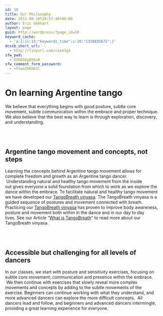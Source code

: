 ```yaml
---
id: 10
title: Our Philosophy
date: 2011-09-16T20:57:40+00:00
author: Eric Gebhart
layout: page
guid: http://wordpress/?page_id=10
keyword_cache:
  - 'a:1:{s:13:"keywords_time";s:10:"1328835675";}'
dcssb_short_url:
  - http://tinyurl.com/casm3g4
sfw_pwd:
  - OZhDS0y656u8
sfw_comment_form_password:
  - nYtwuZVkhDJl
---
```

# On learning Argentine tango

<div>
  We believe that everything begins with good posture, subtle core movement, subtle communication within the embrace and proper technique. We also believe that the best way to learn is through exploration, discovery, and understanding.
</div>

<h2 style="text-align: left;">
</h2>

&nbsp;

<h2 style="text-align: left;">
  Argentine tango movement and concepts, not steps
</h2>

<div>
  Learning the concepts behind Argentine tango movement allows for complete freedom and growth as an Argentine tango dancer.  Understanding natural and healthy tango movement from the inside out gives everyone a solid foundation from which to work as we explore the dance within the embrace. To facilitate natural and healthy tango movement we have developed our <a title="TangoBreath vinyasa" href="http://tangobreath.com/tangobreath/" target="_blank">TangoBreath vinyasa</a>. The TangoBreath vinyasa is a guided sequence of postures and movement connected with breath. Practicing our <a title="TangoBreath vinyasa" href="http://tangobreath.com/tangobreath/" target="_blank">TangoBreath vinyasa</a> has proven to improve body awareness, posture and movement both within in the dance and in our day to day lives. See our Article &#8220;<a href="http://tangobreath.com/what-is-tangobreath/">What is TangoBreath</a>&#8221; to read more about our TangoBreath vinyasa.
</div>

## 

&nbsp;

## Accessible but challenging for all levels of dancers

<div>
  In our classes, we start with posture and sensitivity exercises, focusing on subtle core movement, communication and presence within the embrace.  We then continue with exercises that slowly reveal more complex movements and concepts by adding to the subtle movements of the exercise. Beginners can continue working with what they understand, and more advanced dancers can explore the more difficult concepts.  All dancers lead and follow, and beginners and advanced dancers intermingle, providing a great learning experience for everyone.
</div>